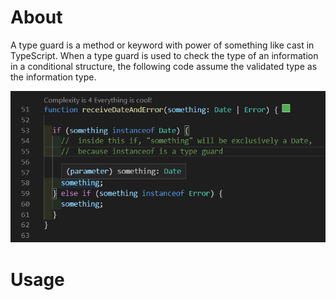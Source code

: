# About
A type guard is a method or keyword with power of something like cast in TypeScript.
When a type guard is used to check the type of an information in a conditional structure, the following code assume the validated type as the information type.

![Type Guard example](imgs/type-guard-example.png)

# Usage